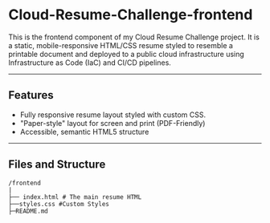 # Cloud-Resume-Challenge-frontend

This is the frontend component of my Cloud Resume Challenge project. It is a static, mobile-responsive HTML/CSS resume styled to resemble a printable document and deployed to a public cloud infrastructure using Infrastructure as Code (IaC) and CI/CD pipelines.

---

## Features
- Fully responsive resume layout styled with custom CSS.
- "Paper-style" layout for screen and print (PDF-Friendly)
- Accessible, semantic HTML5 structure

---

## Files and Structure
```
/frontend
|
├── index.html # The main resume HTML
├──styles.css #Custom Styles
├─README.md 
```